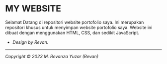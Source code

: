 # MY WEBSITE

Selamat Datang di repositori website portofolio saya. Ini merupakan repositori khusus untuk menyimpan website portofolio saya. Website ini dibuat dengan menggunakan HTML, CSS, dan sedikit JavaScript.

- *Design by Revan.*

-----
*Copyright © 2023 M. Revanza Yuzar (Revan)*